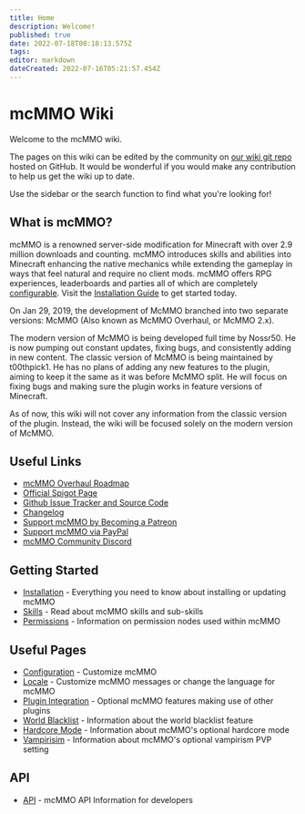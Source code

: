 ```yaml
---
title: Home
description: Welcome!
published: true
date: 2022-07-18T00:18:13.575Z
tags: 
editor: markdown
dateCreated: 2022-07-16T05:21:57.454Z
---
```


# mcMMO Wiki

Welcome to the mcMMO wiki.

The pages on this wiki can be edited by the community on [our wiki git repo](https://github.com/mcMMO-Dev/mcmmo-wiki-repo) hosted on GitHub.
It would be wonderful if you would make any contribution to help us get the wiki up to date.

Use the sidebar or the search function to find what you're looking for!

## What is mcMMO?

mcMMO is a renowned server-side modification for Minecraft with over 2.9 million downloads and counting. mcMMO introduces skills and abilities into Minecraft enhancing the native mechanics while extending the gameplay in ways that feel natural and require no client mods. mcMMO offers RPG experiences, leaderboards and parties all of which are completely [configurable](/config). Visit the [Installation Guide](/installation) to get started today.

On Jan 29, 2019, the development of McMMO branched into two separate versions: McMMO (Also known as McMMO Overhaul, or McMMO 2.x).

The modern version of McMMO is being developed full time by Nossr50. He is now pumping out constant updates, fixing bugs, and consistently adding in new content. The classic version of McMMO is being maintained by t00thpick1. He has no plans of adding any new features to the plugin, aiming to keep it the same as it was before McMMO split. He will focus on fixing bugs and making sure the plugin works in feature versions of Minecraft.

As of now, this wiki will not cover any information from the classic version of the plugin. Instead, the wiki will be focused solely on the modern version of McMMO.

## Useful Links

- [mcMMO Overhaul Roadmap](https://docs.google.com/document/d/1rCgBbKkldYd_OoQY1ls_nxn6Ly_NV9Adfpl7_BYBF6k/edit)
- [Official Spigot Page](https://www.spigotmc.org/resources/official-mcmmo-original-author-returns.64348/)
- [Github Issue Tracker and Source Code](https://github.com/mcMMO-Dev/mcMMO)
- [Changelog](https://github.com/mcMMO-Dev/mcMMO/blob/master/Changelog.txt)
- [Support mcMMO by Becoming a Patreon](https://www.patreon.com/nossr50)
- [Support mcMMO via PayPal](https://www.paypal.me/nossr50)
- [mcMMO Community Discord](https://discord.gg/mcmmo)

## Getting Started

- [Installation](/installation) - Everything you need to know about installing or updating mcMMO
- [Skills](/skills) - Read about mcMMO skills and sub-skills
- [Permissions](/permissions) - Information on permission nodes used within mcMMO

## Useful Pages

- [Configuration](/config) - Customize mcMMO
- [Locale](/locale) - Customize mcMMO messages or change the language for mcMMO
- [Plugin Integration](/plugin-integration/plugin-support) - Optional mcMMO features making use of other plugins
- [World Blacklist](/config/world-blacklist) - Information about the world blacklist feature
- [Hardcore Mode](/config/hardcore-mode) - Information about mcMMO's optional hardcore mode
- [Vampirisim](/config/vampirism) - Information about mcMMO's optional vampirism PVP setting

## API

- [API](/api/mcmmo-api) - mcMMO API Information for developers